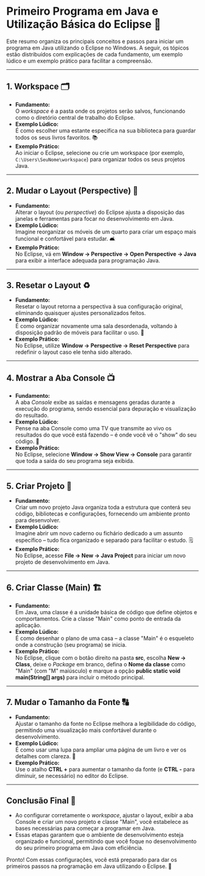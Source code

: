 # Primeiro Programa em Java e Utilização Básica do Eclipse 🚀

Este resumo organiza os principais conceitos e passos para iniciar um programa em Java utilizando o Eclipse no Windows. A seguir, os tópicos estão distribuídos com explicações de cada fundamento, um exemplo lúdico e um exemplo prático para facilitar a compreensão.

---

## 1. Workspace 🗂️
- **Fundamento:**  
  O *workspace* é a pasta onde os projetos serão salvos, funcionando como o diretório central de trabalho do Eclipse.
- **Exemplo Lúdico:**  
  É como escolher uma estante específica na sua biblioteca para guardar todos os seus livros favoritos. 📚
- **Exemplo Prático:**  
  Ao iniciar o Eclipse, selecione ou crie um workspace (por exemplo, `C:\Users\SeuNome\workspace`) para organizar todos os seus projetos Java.

---

## 2. Mudar o Layout (Perspective) 🔄
- **Fundamento:**  
  Alterar o layout (ou *perspective*) do Eclipse ajusta a disposição das janelas e ferramentas para focar no desenvolvimento em Java.
- **Exemplo Lúdico:**  
  Imagine reorganizar os móveis de um quarto para criar um espaço mais funcional e confortável para estudar. 🛋️
- **Exemplo Prático:**  
  No Eclipse, vá em **Window -> Perspective -> Open Perspective -> Java** para exibir a interface adequada para programação Java.

---

## 3. Resetar o Layout ♻️
- **Fundamento:**  
  Resetar o layout retorna a perspectiva à sua configuração original, eliminando quaisquer ajustes personalizados feitos.
- **Exemplo Lúdico:**  
  É como organizar novamente uma sala desordenada, voltando à disposição padrão de móveis para facilitar o uso. 🧹
- **Exemplo Prático:**  
  No Eclipse, utilize **Window -> Perspective -> Reset Perspective** para redefinir o layout caso ele tenha sido alterado.

---

## 4. Mostrar a Aba Console 📺
- **Fundamento:**  
  A aba *Console* exibe as saídas e mensagens geradas durante a execução do programa, sendo essencial para depuração e visualização do resultado.
- **Exemplo Lúdico:**  
  Pense na aba Console como uma TV que transmite ao vivo os resultados do que você está fazendo – é onde você vê o "show" do seu código. 📡
- **Exemplo Prático:**  
  No Eclipse, selecione **Window -> Show View -> Console** para garantir que toda a saída do seu programa seja exibida.

---

## 5. Criar Projeto 📁
- **Fundamento:**  
  Criar um novo projeto Java organiza toda a estrutura que conterá seu código, bibliotecas e configurações, fornecendo um ambiente pronto para desenvolver.
- **Exemplo Lúdico:**  
  Imagine abrir um novo caderno ou fichário dedicado a um assunto específico – tudo fica organizado e separado para facilitar o estudo. 🗒️
- **Exemplo Prático:**  
  No Eclipse, acesse **File -> New -> Java Project** para iniciar um novo projeto de desenvolvimento em Java.

---

## 6. Criar Classe (Main) 🏗️
- **Fundamento:**  
  Em Java, uma classe é a unidade básica de código que define objetos e comportamentos. Crie a classe "Main" como ponto de entrada da aplicação.
- **Exemplo Lúdico:**  
  É como desenhar o plano de uma casa – a classe "Main" é o esqueleto onde a construção (seu programa) se inicia.
- **Exemplo Prático:**  
  No Eclipse, clique com o botão direito na pasta **src**, escolha **New -> Class**, deixe o *Package* em branco, defina o **Nome da classe** como "Main" (com "M" maiúsculo) e marque a opção **public static void main(String[] args)** para incluir o método principal. 

---

## 7. Mudar o Tamanho da Fonte 🔠
- **Fundamento:**  
  Ajustar o tamanho da fonte no Eclipse melhora a legibilidade do código, permitindo uma visualização mais confortável durante o desenvolvimento.
- **Exemplo Lúdico:**  
  É como usar uma lupa para ampliar uma página de um livro e ver os detalhes com clareza. 🔎
- **Exemplo Prático:**  
  Use o atalho **CTRL +** para aumentar o tamanho da fonte (e **CTRL -** para diminuir, se necessário) no editor do Eclipse.

---

## Conclusão Final 🎯
- Ao configurar corretamente o *workspace*, ajustar o layout, exibir a aba Console e criar um novo projeto e classe "Main", você estabelece as bases necessárias para começar a programar em Java.
- Essas etapas garantem que o ambiente de desenvolvimento esteja organizado e funcional, permitindo que você foque no desenvolvimento do seu primeiro programa em Java com eficiência.

Pronto! Com essas configurações, você está preparado para dar os primeiros passos na programação em Java utilizando o Eclipse. 🚀